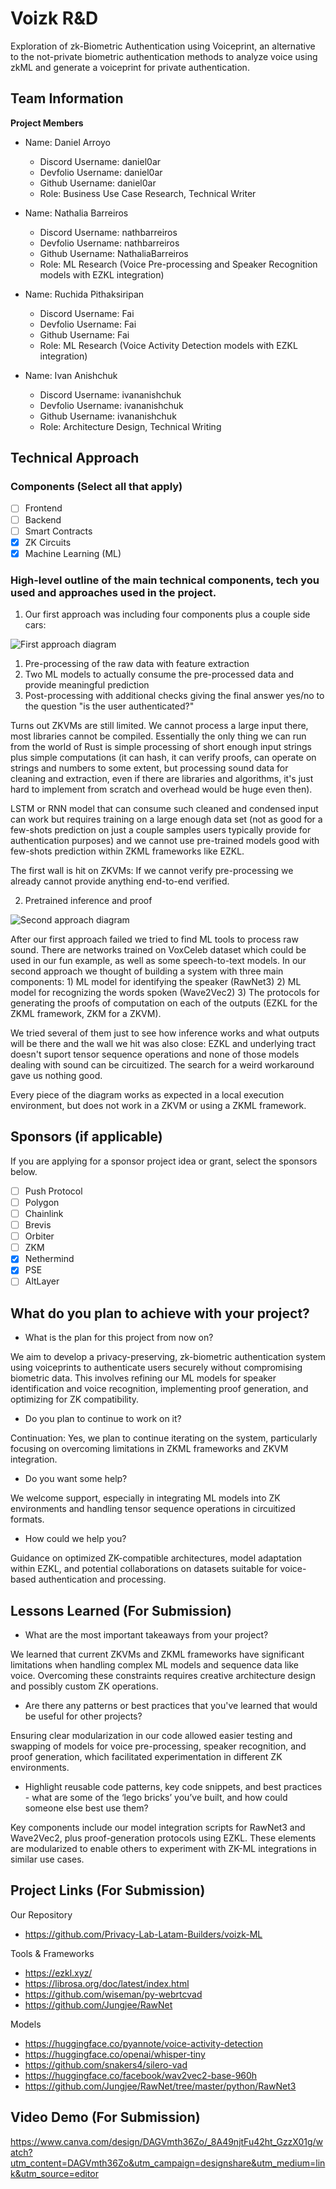 # Voizk R&D

Exploration of zk-Biometric Authentication using Voiceprint, an alternative to the not-private biometric authentication methods to analyze voice using zkML and generate a voiceprint for private authentication.

## Team Information

**Project Members**

- Name: Daniel Arroyo
  - Discord Username: daniel0ar
  - Devfolio Username: daniel0ar
  - Github Username: daniel0ar
  - Role: Business Use Case Research, Technical Writer

- Name: Nathalia Barreiros
  - Discord Username: nathbarreiros
  - Devfolio Username: nathbarreiros
  - Github Username: NathaliaBarreiros
  - Role: ML Research (Voice Pre-processing and Speaker Recognition models with EZKL integration)

- Name: Ruchida Pithaksiripan
  - Discord Username: Fai
  - Devfolio Username: Fai
  - Github Username: Fai
  - Role: ML Research (Voice Activity Detection models with EZKL integration)

- Name: Ivan Anishchuk
  - Discord Username: ivananishchuk
  - Devfolio Username: ivananishchuk
  - Github Username: ivananishchuk
  - Role: Architecture Design, Technical Writing

## Technical Approach

### **Components** (Select all that apply)
  - [ ] Frontend
  - [ ] Backend
  - [ ] Smart Contracts
  - [x] ZK Circuits
  - [x] Machine Learning (ML)

### High-level outline of the main technical components, tech you used and approaches used in the project.

1. Our first approach was including four components plus a couple side cars:

![First approach diagram](https://github.com/Privacy-Lab-Latam-Builders/voizk-ML/blob/main/img/firstapproach.png?raw=true)

  1) Pre-processing of the raw data with feature extraction 
  2) Two ML models to actually consume the pre-processed data and provide meaningful prediction
  3) Post-processing with additional checks giving the final answer yes/no to the question "is the user authenticated?"

Turns out ZKVMs are still limited. We cannot process a large input there, most libraries cannot be compiled. Essentially the only thing we can run from the world of Rust is simple processing of short enough input strings plus simple computations (it can hash, it can verify proofs, can operate on strings and numbers to some extent, but processing sound data for cleaning and extraction, even if there are libraries and algorithms, it's just hard to implement from scratch and overhead would be huge even then).

LSTM or RNN model that can consume such cleaned and condensed input can work but requires training on a large enough data set (not as good for a few-shots prediction on just a couple samples users typically provide for authentication purposes) and we cannot use pre-trained models good with few-shots prediction within ZKML frameworks like EZKL.

The first wall is hit on ZKVMs: If we cannot verify pre-processing we already cannot provide anything end-to-end verified.

2. Pretrained inference and proof

![Second approach diagram](https://github.com/Privacy-Lab-Latam-Builders/voizk-ML/blob/main/img/secondapproach.jpg?raw=true)

After our first approach failed we tried to find ML tools to process raw sound. There are networks trained on VoxCeleb dataset which could be used in our fun example, as well as some speech-to-text models. In our second approach we thought of building a system with three main components:
    1) ML model for identifying the speaker (RawNet3)
    2) ML model for recognizing the words spoken (Wave2Vec2)
    3) The protocols for generating the proofs of computation on each of the outputs (EZKL for the ZKML framework, ZKM for a ZKVM).

We tried several of them just to see how inference works and what outputs will be there and the wall we hit was also close: EZKL and underlying tract doesn't suport tensor sequence operations and none of those models dealing with sound can be circuitized. The search for a weird workaround gave us nothing good.

Every piece of the diagram works as expected in a local execution environment, but does not work in a ZKVM or using a ZKML framework.

## Sponsors (if applicable)

If you are applying for a sponsor project idea or grant, select the sponsors below.

- [ ] Push Protocol
- [ ] Polygon
- [ ] Chainlink
- [ ] Brevis
- [ ] Orbiter
- [ ] ZKM
- [x] Nethermind
- [x] PSE
- [ ] AltLayer

## What do you plan to achieve with your project?

- What is the plan for this project from now on? 

We aim to develop a privacy-preserving, zk-biometric authentication system using voiceprints to authenticate users securely without compromising biometric data. This involves refining our ML models for speaker identification and voice recognition, implementing proof generation, and optimizing for ZK compatibility.

- Do you plan to continue to work on it? 

Continuation: Yes, we plan to continue iterating on the system, particularly focusing on overcoming limitations in ZKML frameworks and ZKVM integration.

- Do you want some help? 

We welcome support, especially in integrating ML models into ZK environments and handling tensor sequence operations in circuitized formats.

- How could we help you?

Guidance on optimized ZK-compatible architectures, model adaptation within EZKL, and potential collaborations on datasets suitable for voice-based authentication and processing.

## Lessons Learned (For Submission)
 
- What are the most important takeaways from your project?

We learned that current ZKVMs and ZKML frameworks have significant limitations when handling complex ML models and sequence data like voice. Overcoming these constraints requires creative architecture design and possibly custom ZK operations.

- Are there any patterns or best practices that you've learned that would be useful for other projects?

Ensuring clear modularization in our code allowed easier testing and swapping of models for voice pre-processing, speaker recognition, and proof generation, which facilitated experimentation in different ZK environments.

- Highlight reusable code patterns, key code snippets, and best practices - what are some of the ‘lego bricks’ you’ve built, and how could someone else best use them?

Key components include our model integration scripts for RawNet3 and Wave2Vec2, plus proof-generation protocols using EZKL. These elements are modularized to enable others to experiment with ZK-ML integrations in similar use cases.

## Project Links (For Submission)

Our Repository
- https://github.com/Privacy-Lab-Latam-Builders/voizk-ML

Tools & Frameworks
- https://ezkl.xyz/
- https://librosa.org/doc/latest/index.html
- https://github.com/wiseman/py-webrtcvad
- https://github.com/Jungjee/RawNet

Models
- https://huggingface.co/pyannote/voice-activity-detection
- https://huggingface.co/openai/whisper-tiny
- https://github.com/snakers4/silero-vad
- https://huggingface.co/facebook/wav2vec2-base-960h
- https://github.com/Jungjee/RawNet/tree/master/python/RawNet3

## Video Demo (For Submission)

https://www.canva.com/design/DAGVmth36Zo/_8A49njtFu42ht_GzzX01g/watch?utm_content=DAGVmth36Zo&utm_campaign=designshare&utm_medium=link&utm_source=editor
